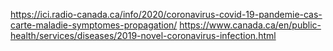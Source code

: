 https://ici.radio-canada.ca/info/2020/coronavirus-covid-19-pandemie-cas-carte-maladie-symptomes-propagation/
https://www.canada.ca/en/public-health/services/diseases/2019-novel-coronavirus-infection.html